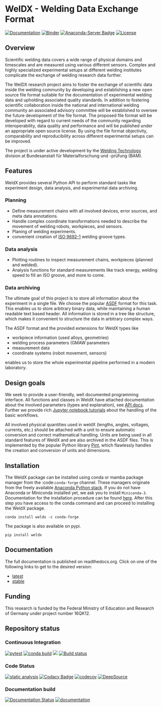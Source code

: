# WelDX - Welding Data Exchange Format

[![Documentation](https://readthedocs.org/projects/weldx/badge/?version=latest)](https://weldx.readthedocs.io/en/latest/?badge=latest)
[![Binder](https://mybinder.org/badge_logo.svg)](https://mybinder.org/v2/gh/BAMWelDX/weldx/master?urlpath=lab/tree/tutorials/welding_example_01_basics.ipynb)
[![Anaconda-Server Badge](https://anaconda.org/conda-forge/weldx/badges/version.svg)](https://anaconda.org/conda-forge/weldx)
[![License](https://img.shields.io/badge/License-BSD%203--Clause-orange.svg)](https://opensource.org/licenses/BSD-3-Clause)

## Overview

Scientific welding data covers a wide range of physical domains and timescales and are measured using various different
sensors. Complex and highly specialized experimental setups at different welding institutes complicate the exchange of
welding research data further.

The WelDX research project aims to foster the exchange of scientific data inside the welding community by developing and
establishing a new open source file format suitable for the documentation of experimental welding data and upholding
associated quality standards. In addition to fostering scientific collaboration inside the national and international
welding community an associated advisory committee will be established to oversee the future development of the file
format. The proposed file format will be developed with regard to current needs of the community regarding
interoperability, data quality and performance and will be published under an appropriate open source license. By using
the file format objectivity, comparability and reproducibility across different experimental setups can be improved.

The project is under active development by
the [Welding Technology](https://www.bam.de/Navigation/EN/About-us/Organisation/Organisation-Chart/President/Department-9/Division-93/division93.html)
division at Bundesanstalt für Materialforschung und -prüfung (BAM).

## Features

WeldX provides several Python API to perform standard tasks like experiment design, data analysis, and experimental data archiving.

### Planning

- Define measurement chains with all involved devices, error sources, and meta data annotations.
- Handle complex coordinate transformations needed to describe the movement of welding robots, workpieces, and sensors.
- Planing of welding experiments.
- convenient creation of [ISO 9692-1](https://www.iso.org/standard/62520.html) welding groove types.

### Data analysis

- Plotting routines to inspect measurement chains, workpieces (planned and welded).
- Analysis functions for standard measurements like track energy, welding speed to fill an ISO groove, and more to come.

### Data archiving

The ultimate goal of this project is to store all information about the experiment in a single file.
We choose the popular [ASDF](https://en.wikipedia.org/wiki/Advanced_Scientific_Data_Format) format for this task.
This enables us to store arbitrary binary data, while maintaining a human readable text based header. All information is stored
in a tree like structure, which makes it convenient to structure the data in arbitrary complex ways.

The ASDF format and the provided extensions for WeldX types like

- workpiece information (used alloys, geometries)
- welding process parameters (GMAW parameters
- measurement data
- coordinate systems (robot movement, sensors)

enables us to store the whole experimental pipeline performed in a modern laboratory.

## Design goals

We seek to provide a user-friendly, well documented programming interface. All functions and classes in WeldX have attached
documentation about the involved parameters (types and explanation), see [API docs](https://weldx.readthedocs.io/en/stable/api.html).
Further we provide rich [Jupyter notebook tutorials](https://weldx.readthedocs.io/en/stable/tutorials.htm) about the handling of the basic workflows.

All involved physical quantities used in weldX (lengths, angles, voltages, currents, etc.) should be attached
with a unit to ensure automatic conversion and correct mathematical handling. Units are being used in all standard features
of WeldX and are also archived in the ASDF files. This is implemented by the popular Python library
[Pint](https://pint.readthedocs.io/en/stable/), which flawlessly handles the creation and conversion of units and dimensions.

## Installation

The WeldX package can be installed using conda or mamba package manager from the :code:`conda-forge` channel.
These managers originate from the freely available [Anaconda Python stack](https://docs.conda.io/en/latest/miniconda.html>).
If you do not have Anaconda or Miniconda installed yet, we ask you to install `Miniconda-3`.
Documentation for the installation procedure can be found [here](https://docs.conda.io/projects/conda/en/latest/user-guide/install/index.html#regular-installation).
After this step you have access to the conda command and can proceed to installing the WeldX package.

```console
conda install weldx -c conda-forge
```

The package is also available on pypi.

```console
pip install weldx
```

## Documentation

The full documentation is published on readthedocs.org. Click on one of the following links to get to the desired
version:

- [latest](https://weldx.readthedocs.io/en/latest/)
- [stable](https://weldx.readthedocs.io/en/stable/)

## Funding

This research is funded by the Federal Ministry of Education and Research of Germany under project number 16QK12.

## Repository status

### Continuous Integration

[![pytest](https://github.com/BAMWelDX/weldx/workflows/pytest/badge.svg?branch=master)](https://github.com/BAMWelDX/weldx/actions?query=workflow%3Apytest+branch%3Amaster)
[![conda build](https://github.com/BAMWelDX/weldx/workflows/conda%20build/badge.svg?branch=master)](https://github.com/BAMWelDX/weldx/actions?query=workflow%3A%22conda+build%22+branch%3Amaster)
[![](https://travis-ci.com/BAMWelDX/weldx.svg?branch=master)](https://travis-ci.com/BAMWelDX/weldx)
[![Build status](https://ci.appveyor.com/api/projects/status/6yvswkpj7mmdbrk1/branch/master?svg=true)](https://ci.appveyor.com/project/BAMWelDX/weldx/branch/master)

### Code Status

[![static analysis](https://github.com/BAMWelDX/weldx/workflows/static%20analysis/badge.svg?branch=master)](https://github.com/BAMWelDX/weldx/actions?query=workflow%3A%22static+analysis%22+branch%3Amaster)
[![Codacy Badge](https://api.codacy.com/project/badge/Grade/5e7ede6d978249a781e5c580ed1c813f)](https://www.codacy.com/gh/BAMWelDX/weldx?utm_source=github.com&utm_medium=referral&utm_content=BAMWelDX/weldx&utm_campaign=Badge_Grade)
[![codecov](https://codecov.io/gh/BAMWelDX/weldx/branch/master/graph/badge.svg)](https://codecov.io/gh/BAMWelDX/weldx)
[![DeepSource](https://static.deepsource.io/deepsource-badge-light-mini.svg)](https://deepsource.io/gh/BAMWelDX/weldx/?ref=repository-badge)

### Documentation build

[![Documentation Status](https://readthedocs.org/projects/weldx/badge/?version=latest)](https://weldx.readthedocs.io/en/latest/?badge=latest)
[![documentation](https://github.com/BAMWelDX/weldx/workflows/documentation/badge.svg?branch=master)](https://github.com/BAMWelDX/weldx/actions?query=workflow%3Adocumentation+branch%3Amaster)